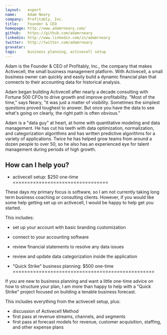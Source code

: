 ```yaml
---
layout:   expert
name:     Adam Neary
company:  Profitably, Inc.
title:    Founder & CEO
homepage: http://www.adamrneary.com/
github:   https://github.com/adamrneary
linkedin: http://www.linkedin.com/in/adamrneary
twitter:  http://twitter.com/adamrneary
gravatar: 
tags:     business planning, activecell setup
---
```


Adam is the Founder &amp; CEO of Profitably, Inc., the company that makes Activecell, the small business management platform. With Activecell, a small business owner can quickly and easily build a dynamic financial plan that connects to their accounting data for historical analysis.

Adam began building Activecell after nearly a decade consulting with Fortune 500 CFOs to drive growth and improve profitability. "Most of the time," says Neary, "it was just a matter of visibility. Sometimes the simplest questions proved toughest to answer. But once you have the data to see what's going on clearly, the right path is often obvious."

Adam is a "data guy" at heart, at home with quantitative modeling and data management. He has cut his teeth with data optimization, normalization, and categorization algorithms and has written predictive algorithms for a variety of applications. Twice he has helped grow teams from around a dozen people to over 50, so he also has an experienced eye for talent management during periods of high growth.

How can I help you?
-------------------

* activecell setup: $250 one-time
=================================

These days my primary focus is software, so I am not currently taking long term business coaching or consulting clients. However, if you would like some help getting set up on activecell, I would be happy to help get you started. 

This includes:

* set up your account with basic branding customization
* connect to your accounting software
* review financial statements to resolve any data issues
* review and update data categorization inside the application

* "Quick Strike" business planning: $500 one-time
=================================================

If you are new to business planning and want a little one-time advice on how to structure your plan, I am more than happy to help with a "Quick Strike" project focused on building a tenable business forecast. 

This includes everything from the activecell setup, plus:

* discussion of Activecell Method
* first pass at revenue streams, channels, and segments
* first pass at forecast models for revenue, customer acquisition, staffing, and other expense plans
